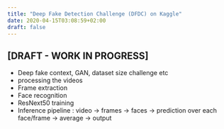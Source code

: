```yaml
---
title: "Deep Fake Detection Challenge (DFDC) on Kaggle"
date: 2020-04-15T03:08:59+02:00
draft: false
---
```



## [DRAFT - WORK IN PROGRESS]

* Deep fake context, GAN, dataset size challenge etc
* processing the videos
* Frame extraction
* Face recognition
* ResNext50 training
* Inference pipeline : video -> frames -> faces -> prediction over each face/frame -> average -> output 